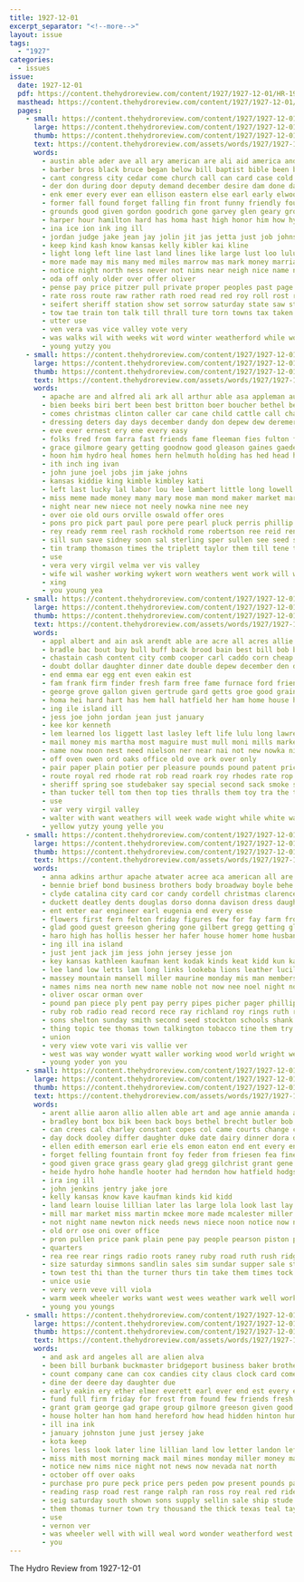 ```yaml
---
title: 1927-12-01
excerpt_separator: "<!--more-->"
layout: issue
tags:
  - "1927"
categories:
  - issues
issue:
  date: 1927-12-01
  pdf: https://content.thehydroreview.com/content/1927/1927-12-01/HR-1927-12-01.pdf
  masthead: https://content.thehydroreview.com/content/1927/1927-12-01/masthead/HR-1927-12-01.jpg
  pages:
    - small: https://content.thehydroreview.com/content/1927/1927-12-01/small/HR-1927-12-01-01.jpg
      large: https://content.thehydroreview.com/content/1927/1927-12-01/large/HR-1927-12-01-01.jpg
      thumb: https://content.thehydroreview.com/content/1927/1927-12-01/thumbnails/HR-1927-12-01-01.jpg
      text: https://content.thehydroreview.com/assets/words/1927/1927-12-01/HR-1927-12-01-01.txt
      words:
        - austin able ader ave all ary american are ali aid america and alfred
        - barber bros black bruce began below bill baptist bible been begin boys bear body big back beach busi but britain butler bune bills bonus bors bitter best better bridgeport break blank both bureau ben bishop ball ber business benefield brought boy bryson
        - cant congress city cedar come church call can card case cold child council christ came corn cate camp cry chaplin canyon class cross course christian creek cordial car christmas charlie county con cloudy certain cases change cash cost check coupe christina company
        - der don during door deputy demand december desire dam done dark day danger debates due dog ditch date down dose dim dinner doubt
        - enk emer every ever ean ellison eastern else earl early elwood east ellen even end
        - former fall found forget falling fin front funny friendly fought frie far first flakes flood few face frank friend fell farm for friday friends fail from fair flock foot fires fine ford
        - grounds good given gordon goodrich gone garvey glen geary grover getting goods glad
        - harper hour hamilton hard has homa hast high honor him how hydro hollis half hold hint handsome hen hal harry hammer held had home heart hardware hooker her haye house harold hinton holter hill holiday
        - ina ice ion ink ing ill
        - jordan judge jake jean jay jolin jit jas jetta just job johnston jon john
        - keep kind kash know kansas kelly kibler kai kline
        - light long left line last land lines like large lust loo lulu lot leach lang less law latter liaw ler lov lillie late lack locks leonard langdon lea lose lowry lights little lakes lett legion loss lloyd
        - more made may mis many med miles marrow mas mark money marriage maud mattar monday moore marine million mer mount mean main march miller mall mound mail matters morning ming mile man much munch merchant moon matter miss must mest men mor members
        - notice night north ness never not nims near neigh nice name northern now news ner need nigh new
        - oda off only older over offer oliver
        - pense pay price pitzer pull private proper peoples past page pill president priest paper pla postal people power present place policy per pat pitch poage pita pro part pluck patron
        - rate ross route raw rather rath roed read red roy roll rost ridenour rink reasons rates ren ran renew rainy regular russel revis
        - seifert sheriff station show set sorrow saturday state saw stake smith sport sweet session sunday sale speaks sam schoo shape slagell strength soon spor snow sky sever star shiver streets stoves summer shine shoals school sunda stores street self south son sessions season such store starring seems sie steer see special say said states subject stock still story stolen service send
        - tow tae train ton talk till thrall ture torn towns tax taken tramp try take trial turn tune the toward tom trucks ten toon tite than them tue thing times taste town tor
        - utter use
        - ven vera vas vice valley vote very
        - was walks wil with weeks wit word winter weatherford while work will wish world wach wilt wilson worlds week water way wise wonder willie went watch well want wave warm weather why war
        - young yutzy you
    - small: https://content.thehydroreview.com/content/1927/1927-12-01/small/HR-1927-12-01-02.jpg
      large: https://content.thehydroreview.com/content/1927/1927-12-01/large/HR-1927-12-01-02.jpg
      thumb: https://content.thehydroreview.com/content/1927/1927-12-01/thumbnails/HR-1927-12-01-02.jpg
      text: https://content.thehydroreview.com/assets/words/1927/1927-12-01/HR-1927-12-01-02.txt
      words:
        - apache are and alfred ali ark all arthur able asa appleman august apple ake alva ago ares alter
        - bien beeks biri bert been best britton boer boucher bethel bertha brother baby ball burkhart butch bright bea bring baptist banks back blough boc but baldwin big buy brought bird bryan beer bar
        - comes christmas clinton caller car cane child cattle call chas coe cream cale cris city cast clair carr cate church came creek count charlie corn can cry
        - dressing deters day days december dandy don depew dew deremer dinner dickey during daughter doing doyle dick doctor
        - eve ever ernest ery ene every easy
        - folks fred from farra fast friends fame fleeman fies fulton first foss frank few for fill friday folsom feast fay firestone foot farm fort folk fountain falter full foe
        - grace gilmore geary getting goodnow good gleason gaines gaede gladys gorge ghering gripe george gift gregory gordon
        - hoon him hydro heal homes hern helmuth holding has hed head hammer holter hoppers home half hardware held homer had handle hinton hook harry hudson her haag happy hafer henry
        - ith inch ing ivan
        - john june joel jobs jim jake johns
        - kansas kiddie king kimble kimbley kati
        - left last lucky lal labor lou lee lambert little long lowell line lahoma levi lady latter large lye langdon let
        - miss meme made money many mary mose man mond maker market marion miller more mee mas maud martin million mound marietta may monday most murray
        - night near new niece not neely nowka nine nee ney
        - over oie old ours orville oswald offer ores
        - pons pro pick part paul pore pere pearl pluck perris phillip pleasure press pay pete pel patient primrose per phil pitzer pastor pepe pleasant present
        - rey ready remm reel rash rockhold rome robertson ree reid ren randal rink rather rede roy russell ran rate ret rae ross reels regular rush rains
        - sill sun save sidney soon sal sterling sper sullen see seed she smith store steel second shaw sents sharon steele seare strong saturday seeds starring serre suit ser school schmidt son schooling santell stay swing suite spin saw smaller safe say sweet stover springs sister sunday stout sermons service short
        - tin tramp thomason times the triplett taylor them till tene tie thelma ton turn than toe texas thomas
        - use
        - vera very virgil velma ver vis valley
        - wife wil washer working wykert worn weathers went work will why was way weeks wee western wilson wooden while winfield with white week weatherford
        - xing
        - you young yea
    - small: https://content.thehydroreview.com/content/1927/1927-12-01/small/HR-1927-12-01-03.jpg
      large: https://content.thehydroreview.com/content/1927/1927-12-01/large/HR-1927-12-01-03.jpg
      thumb: https://content.thehydroreview.com/content/1927/1927-12-01/thumbnails/HR-1927-12-01-03.jpg
      text: https://content.thehydroreview.com/assets/words/1927/1927-12-01/HR-1927-12-01-03.txt
      words:
        - appl albert and ain ask arendt able are acre all acres allie angeles ash arthur
        - bradle bac bout buy bull buff back brood bain best bill bob boys bart body but betti been box bring
        - chastain cash content city comb cooper carl caddo corn cheap coleman cokes come car chet chief call company cotton clarence county colony chance christmas can clinton
        - doubt dollar daughter dinner date double depew december den dun does doe duck during day
        - end emma ear egg ent even eakin est
        - fam frank firm finder fresh farm free fame furnace ford friends for fetch forget farms fer from forward first fruits
        - george grove gallon given gertrude gard getts groe good grain going ghost goes gilchrist groce
        - homa hei hard hart has hem hall hatfield her ham home house hou high held holter holding huron hill hale hardy horn heater hand him hugh had herman hydro holderman hamilton holiday hole hens hen
        - ing ile island ill
        - jess joe john jordan jean just january
        - kee kor kenneth
        - lem learned los liggett last lasley left life lulu long lawrence look little lady lila lee lahoma let
        - mail money mis martha most maguire must mull moni mills market mound made morgan meals miss more
        - name now noon nest need nielson ner near nai not new nowka night
        - off oven owen ord oaks office old ove ork over only
        - pair paper plain potier per pleasure pounds pound patent price pos powder paynes pies potters pay perry payne porch pure parlor pie pore pump peterson
        - route royal red rhode rat rob read roark roy rhodes rate rop rom range ran
        - sheriff spring soe studebaker say special second sack smoke service sion sow sue supper see stock suit seo small stockton sone sand springs south sale son sunday sudan stove school stand strain store season saturday stipp smarr self soon style stover single stange seed six sewing
        - than tucker tell tom then top ties thralls them toy tra the taken try towne thomas take
        - use
        - var very virgil valley
        - walter with want weathers will week wade wight while white way wash wheat wesco was work weatherford west ward well warde weather wieland
        - yellow yutzy young yelle you
    - small: https://content.thehydroreview.com/content/1927/1927-12-01/small/HR-1927-12-01-04.jpg
      large: https://content.thehydroreview.com/content/1927/1927-12-01/large/HR-1927-12-01-04.jpg
      thumb: https://content.thehydroreview.com/content/1927/1927-12-01/thumbnails/HR-1927-12-01-04.jpg
      text: https://content.thehydroreview.com/assets/words/1927/1927-12-01/HR-1927-12-01-04.txt
      words:
        - anna adkins arthur apache atwater acree aca american all are and andrew allie aubrey autumn alva aries able ana
        - bennie brief bond business brothers body broadway boyle behe big books buckles brush blakley bert browne been barr boys bring belt bill bandy beach bulk buy bride
        - clyde catalina city card cor candy cordell christmas clarence corn combs call collins cuff cyril cotton carroll cach can cousin colorado carney carl cham chance claude cases clever college clinton cullum come comb cane cost choice coats
        - duckett deatley dents douglas dorso donna davison dress daughter december davis dinner dane during days day
        - ent enter ear engineer earl eugenia end every esse
        - flowers first fern felton friday figures few for fay farm frost folds fountain found favor fremont free from forget fariss fer frank folks
        - glad good guest greeson ghering gone gilbert gregg getting gladys gum grain gan grant
        - haro high has hollis hesser her hafer house homer home husband hens hose him had hardin held hinton hydro homa heard hay hand hayes
        - ing ill ina island
        - just jent jack jim jess john jersey jesse jon
        - key kansas kathleen kaufman kent kodak kinds keat kidd kun karl kline
        - lee land low letts lam long links lookeba lions leather lucille left living lovely lela leveque let lewis lloyd little lulu
        - massey mountain mansell miller maurine monday mis man members mould mon mince maa mildred most mens morning mary marthe mey morgan murrow model made miss
        - names nims nea north new name noble not now nee noel night norman
        - oliver oscar orman over
        - pound pan piece ply pent pay perry pipes picher pager phillips powell price par present part pose pack people ports place pins puck peter
        - ruby rob radio read record rece ray richland roy rings ruth red renee round rouge rays reno
        - sons shelton sunday smith second seed stockton schools shank son sid strong sell springfield sup send school sad set still seo sasa swartzendruber shaw seen she stanfield states suits see short shows soon station sister saturday score sur store say standard stange
        - thing topic tee thomas town talkington tobacco tine them try ton tor take ted tie the thrall
        - union
        - very view vote vari vis vallie ver
        - west was way wonder wyatt waller working wood world wright weeks wool water week why want with well wick will walter weather weatherford window wilber
        - young yoder yon you
    - small: https://content.thehydroreview.com/content/1927/1927-12-01/small/HR-1927-12-01-05.jpg
      large: https://content.thehydroreview.com/content/1927/1927-12-01/large/HR-1927-12-01-05.jpg
      thumb: https://content.thehydroreview.com/content/1927/1927-12-01/thumbnails/HR-1927-12-01-05.jpg
      text: https://content.thehydroreview.com/assets/words/1927/1927-12-01/HR-1927-12-01-05.txt
      words:
        - arent allie aaron allio allen able art and age annie amanda alfred are alpi acar all ard arts
        - bradley bont box bik been back boys bethel brecht butler bob blum bryson buy bank begin barrett buyers bertha better bumps bright bryan bettinger blanchard bran barnard bride brought braly bowersock but book business barn best buick
        - can crees cal charley constant copes col came courts change city clarence clinton cost call corn cry
        - day dock dooley differ daughter duke date dairy dinner dora december dungan dakota dust deni down dry
        - ellen edith emerson earl erie els emon eaton end ent every ene early ede edd ever ean emil elmer
        - forget felling fountain front foy feder from friesen fea fine frie fost fleeman folks friday first fay for filling
        - good given grace grass geary glad gregg gilchrist grant gene garvey guest grain
        - heide hydro hohe handle hooter had herndon how hatfield hodgson hinton home heart humes henke hills holder house husband howard hinz hill hugh henry homes heidebrecht high harry her has
        - ira ing ill
        - john jenkins jentry jake jore
        - kelly kansas know kave kaufman kinds kid kidd
        - land learn louise lillian later las large lola look last lay lane lovejoy let lon live law living left
        - mill mar market miss martin mckee more made mcalester miller mich morning many magnolia miles marsh monday man mens may mon much mark mile
        - not night name newton nick needs news niece noon notice now norman nor north nice
        - old orr ose oni over office
        - pron pullen price pank plain pene pay people pearson piston place pie per
        - quarters
        - rea ree rear rings radio roots raney ruby road ruth rush ridge res route rays roof reno
        - size saturday simmons sandlin sales sim sundar supper sale station sun sell suits sen school springs see stretch stockton simpson son sek scott sae service smoot sunday sack sat sport suite shock smith slane springfield shorts susie silk soest special slight south soe seig stephenson star season
        - town test thi than the turner thurs tin take them times tock tucker tew talkington
        - unice usie
        - very vern veve vill viola
        - warm week wheeler works want west wees weather wark well work winter warkentin watch wes write will wife wil weatherford wells while wool wide went wanda with was
        - young you youngs
    - small: https://content.thehydroreview.com/content/1927/1927-12-01/small/HR-1927-12-01-06.jpg
      large: https://content.thehydroreview.com/content/1927/1927-12-01/large/HR-1927-12-01-06.jpg
      thumb: https://content.thehydroreview.com/content/1927/1927-12-01/thumbnails/HR-1927-12-01-06.jpg
      text: https://content.thehydroreview.com/assets/words/1927/1927-12-01/HR-1927-12-01-06.txt
      words:
        - and ask ard angeles all are alien alva
        - been bill burbank buckmaster bridgeport business baker brother band bruce bring banks best bulk bills but blue boys bull big buy black bacon bonds butter better basket bars blaine bassler
        - count company cane can cox candies city claus clock card come county cost chi car che caddo corner cas coffee child christmas
        - dine der deere day daughter due
        - early eakin ery ether elmer everett earl ever end est every ely edge ella
        - fund full firm friday for frost from found few friends fresh first
        - grant gram george gad grape group gilmore greeson given good
        - house holter han hom hand hereford how head hidden hinton hume hydro henrietta him homer hunting handy her home howard
        - ill ina ink
        - january johnston june just jersey jake
        - kota keep
        - lores less look later line lillian land low letter landon left latter lands like lucille last lus
        - miss mith most morning mack mail mines monday miller money mackey more miles mildred means must merle members
        - notice new nims nice night not news now nevada nat north
        - october off over oaks
        - purchase pro pure peck price pers peden pow present pounds pay perle pint part pund people per patterson public
        - reading rasp road rest range ralph ran ross roy real red ridenour
        - seig saturday south shown sons supply sellin sale ship stude save stores savine second sugar snyders send school surplus slate service sunday soon she sack springs stolen stock smith soap state stole store see seven sheriff seem santa standard stover
        - them thomas turner town try thousand the thick texas teal taylor thi take top than ten thing
        - use
        - vernon ver
        - was wheeler well with will weal word wonder weatherford west winters while waller week watch went wear williams white
        - you
---
```


The Hydro Review from 1927-12-01

<!--more-->

